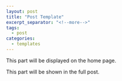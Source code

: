 ```yaml
---
layout: post
title: "Post Template"
excerpt_separator: "<!--more-->"
tags:
  - post
categories:
  - templates
---
```


This part will be displayed on the home page.

<!--more-->

This part will be shown in the full post.

